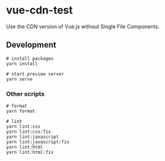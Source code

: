 # vue-cdn-test

Use the CDN version of Vue.js without Single File Components.

## Development

```
# install packages
yarn install

# start preview server
yarn serve
```

### Other scripts

```
# format
yarn format

# lint
yarn lint:css
yarn lint:css:fix
yarn lint:javascript
yarn lint:javascript:fix
yarn lint:html
yarn lint:html:fix
```
